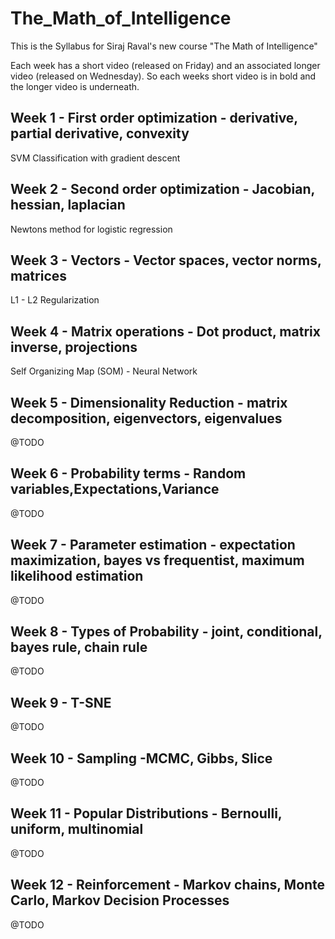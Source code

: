 # The_Math_of_Intelligence
This is the Syllabus for Siraj Raval's new course "The Math of Intelligence"

Each week has a short video (released on Friday) and an associated longer video (released on Wednesday). So each weeks short video is in bold and the longer video is underneath.

## Week 1 - First order optimization - derivative, partial derivative, convexity
 SVM Classification with gradient descent
## Week 2 - Second order optimization - Jacobian, hessian, laplacian
 Newtons method for logistic regression
## Week 3 - Vectors - Vector spaces, vector norms, matrices
 L1 - L2 Regularization
## Week 4 - Matrix operations - Dot product, matrix inverse, projections
 Self Organizing Map (SOM) - Neural Network
## Week 5 - Dimensionality Reduction - matrix decomposition, eigenvectors, eigenvalues
 @TODO
## Week 6 - Probability terms - Random variables,Expectations,Variance 
 @TODO
## Week 7 - Parameter estimation - expectation maximization, bayes vs frequentist, maximum likelihood estimation
 @TODO
## Week 8 - Types of Probability - joint, conditional, bayes rule, chain rule 
 @TODO
## Week 9 - T-SNE 
 @TODO
## Week 10 - Sampling -MCMC, Gibbs, Slice
 @TODO
## Week 11 - Popular Distributions - Bernoulli, uniform, multinomial
 @TODO
## Week 12 - Reinforcement - Markov chains, Monte Carlo, Markov Decision Processes
 @TODO